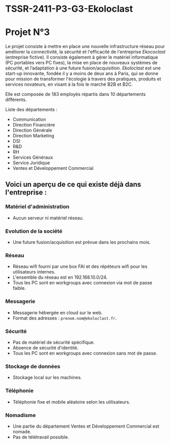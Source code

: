 # TSSR-2411-P3-G3-Ekoloclast

# Projet N°3

Le projet consiste à mettre en place une nouvelle infrastructure réseau pour améliorer la connectivité, la sécurité et l'efficacité de l'entreprise *Ekococlast* (entreprise fictive).
Il consiste également à gérer le matériel informatique (PC portables vers PC fixes), la mise en place de nouveaux systèmes de sécurité, et l’adaptation à une future fusion/acquisition.
*Ekoloclast* est une start-up innovante, fondée il y a moins de deux ans à Paris, qui se donne pour mission de transformer l'écologie à travers des pratiques, produits et services novateurs, en visant à la fois le marché B2B et B2C. 

Elle est composée de 183 employés répartis dans 10 départements différents.

Liste des départements :

- Communication
- Direction Financière
- Direction Générale
- Direction Marketing
- DSI
- R&D
- RH
- Services Généraux
- Service Juridique
- Ventes et Développement Commercial

## Voici un aperçu de ce qui existe déjà dans l'entreprise :

### Matériel d'administration
- Aucun serveur ni matériel réseau.

### Evolution de la société
- Une future fusion/acquisition est prévue dans les prochains mois.

### Réseau
- Réseau wifi fourni par une box FAI et des répéteurs wifi pour les utilisateurs internes.
- L'ensemble du réseau est en 192.168.10.0/24.
- Tous les PC sont en workgroups avec connexion via mot de passe faible.

### Messagerie
- Messagerie hébergée en cloud sur le web.
- Format des adresses : `prenom.nom@ekoloclast.fr`.

### Sécurité
- Pas de matériel de sécurité spécifique.
- Absence de sécurité d'identité.
- Tous les PC sont en workgroups avec connexion sans mot de passe.

### Stockage de données
- Stockage local sur les machines.

### Téléphonie
- Téléphonie fixe et mobile aléatoire selon les utilisateurs.

### Nomadisme
- Une partie du département Ventes et Développement Commercial est nomade.
- Pas de télétravail possible.
